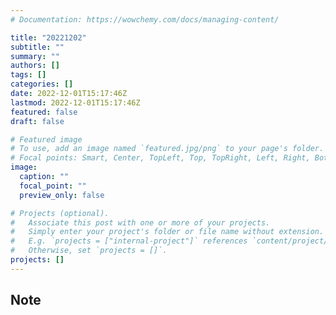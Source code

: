 ```yaml
---
# Documentation: https://wowchemy.com/docs/managing-content/

title: "20221202"
subtitle: ""
summary: ""
authors: []
tags: []
categories: []
date: 2022-12-01T15:17:46Z
lastmod: 2022-12-01T15:17:46Z
featured: false
draft: false

# Featured image
# To use, add an image named `featured.jpg/png` to your page's folder.
# Focal points: Smart, Center, TopLeft, Top, TopRight, Left, Right, BottomLeft, Bottom, BottomRight.
image:
  caption: ""
  focal_point: ""
  preview_only: false

# Projects (optional).
#   Associate this post with one or more of your projects.
#   Simply enter your project's folder or file name without extension.
#   E.g. `projects = ["internal-project"]` references `content/project/deep-learning/index.md`.
#   Otherwise, set `projects = []`.
projects: []
---
```


## Note

